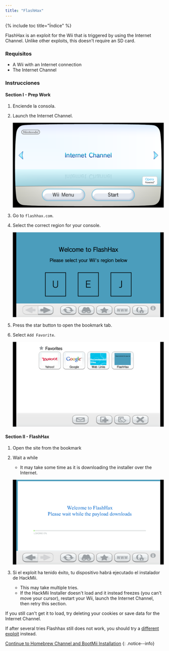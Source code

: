 ```yaml
---
title: "FlashHax"
---
```


{% include toc title="Índice" %}

FlashHax is an exploit for the Wii that is triggered by using the Internet Channel. Unlike other exploits, this doesn't require an SD card.

### Requisitos

* A Wii with an Internet connection
* The Internet Channel

### Instrucciones

#### Section I - Prep Work

1. Enciende la consola.
1. Launch the Internet Channel.

    ![Internet Channel Wii Menu](/images/exploits/flashhax/internet-channel-start.png)

1. Go to `flashhax.com`.
1. Select the correct region for your console.

    ![Flashhax Region Select](/images/exploits/flashhax/select-region.png)

1. Press the star button to open the bookmark tab.
1. Select `Add Favorite`.

    ![Bookmark Flashhax](/images/exploits/flashhax/bookmark-page.png)


#### Section II - FlashHax

1. Open the site from the bookmark
1. Wait a while
    + It may take some time as it is downloading the installer over the Internet.

    ![Downloading Flashhax](/images/exploits/flashhax/wait-for-download.png)

1. Si el exploit ha tenido éxito, tu dispositivo habrá ejecutado el instalador de HackMii.
    + This may take multiple tries.
    + If the HackMii Installer doesn't load and it instead freezes (you can't move your cursor), restart your Wii, launch the Internet Channel, then retry this section.

If you still can't get it to load, try deleting your cookies or save data for the Internet Channel.

If after several tries Flashhax still does not work, you should try a [different exploit](get-started) instead.


[Continue to Homebrew Channel and BootMii Installation](hbc)
{: .notice--info}
